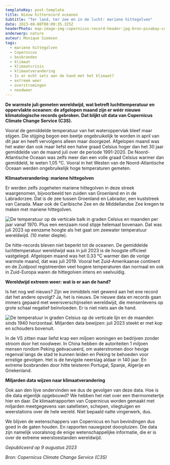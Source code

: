 ```yaml
---
templateKey: post.template
title: Nieuw hitterecord oceanen
Subtitle: "Ter land, ter zee en in de lucht: mariene hittegolven"
date: 2023-08-08T08:09:35.325Z
headerPhoto: map-image-img-copernicus-record-header-jpg-bron-pixabay-com-onderschrift-copernicus-record-header
onderwerp: nature
auteur: Monique Siemsen
tags:
  - mariene hittegolven
  - Copernicus
  - bosbranden
  - klimaat
  - klimaatcrisis
  - klimaatverandering
  - Is er echt iets aan de hand met het klimaat?
  - extreem weer
  - overstromingen
  - noodweer
---
```

**De warmste juli gemeten wereldwijd, wat betreft luchttemperatuur en oppervlakte oceanen: de afgelopen maand zijn er wéér nieuwe klimatologische records gebroken. Dat blijkt uit data van Copernicus Climate Change Service (C3S).**

Vooral de gemiddelde temperatuur van het wateroppervlak bleef maar stijgen. Die stijging begon een beetje ongebruikelijk te worden in april van dit jaar en heeft vervolgens alleen maar doorgezet. Afgelopen maand was het water dan ook maar liefst een halve graad Celsius hoger dan het 30 jaar gemiddelde van de maand juli over de periode 1991-2020. De Noord-Atlantische Oceaan was zelfs meer dan een volle graad Celsius warmer dan gemiddeld, te weten 1,05 °C. Vooral in het Westen van de Noord-Atlantische Oceaan werden ongebruikelijk hoge temperaturen gemeten.

**Klimaatverandering: mariene hittegolven**

Er werden zelfs zogeheten mariene hittegolven in deze streek waargenomen, bijvoorbeeld ten zuiden van Groenland en in de Labradorzee. Dat is de zee tussen Groenland en Labrador, een kuststreek van Canada. Maar ook de Caribische Zee en de Middellandse Zee kregen te maken met mariene hittegolven.

![De temperatuur op de verticale balk in graden Celsius en maanden per jaar vanaf 1970. Plus een eenzaam rood stipje helemaal bovenaan. Dat was juli 2023 op eenzame hoogte als het gaat om zeewater temperatuur wereldwijd. (10 meter diepte).](/img/copernicus-1-water.png "Copernicus Climate Change Service (C3S)")

De hitte-records bleven niet beperkt tot de oceanen. De gemiddelde luchttemperatuur wereldwijd was in juli 2023 is de hoogste officieel vastgelegd. Afgelopen maand was het 0.33 °C warmer dan de vorige warmste maand, dat was juli 2019. Vooral het Zuid-Amerikaanse continent en de Zuidpool registreerden veel hogere temperaturen dan normaal en ook in Zuid-Europa waren de hittegolven intens en veelvuldig.

**Wereldwijd extreem weer: wat is er aan de hand?**

Is het nog wel nieuws? Zijn we inmiddels niet gewend aan het ene record dat het andere opvolgt? Ja, het is nieuws. De nieuwe data en records gaan immers gepaard met weersverschijnselen wereldwijd, die mensenlevens op grote schaal negatief beïnvloeden. Er is niet niets aan de hand.

![De temperatuur in graden Celsius op de verticale lijn en de maanden sinds 1940 horizontaal. Miljarden data bewijzen: juli 2023 steekt er met kop en schouders bovenuit.](/img/copernicus-1-lucht.png "Copernicus Climate Change Service (C3S)")

In de VS zitten maar liefst krap een miljoen woningen en bedrijven zonder stroom door het noodweer. In China hebben de autoriteiten 1 miljoen mensen rondom Peking geëvacueerd, om waterstromen door hevige regenval langs de stad te kunnen leiden en Peking te behoeden voor ernstige gevolgen. Het is de hevigste neerslag aldaar in 140 jaar. En extreme bosbranden door hitte teisteren Portugal, Spanje, Algerije en Griekenland.

**Miljarden data wijzen naar klimaatverandering**

Ook aan den lijve ondervinden we dus de gevolgen van deze data. Hoe is die data eigenlijk opgebouwd? We hebben het niet over een thermometertje hier en daar. De klimaatrapporten van Copernicus worden gemaakt met miljarden meetgegevens van satellieten, schepen, vliegtuigen en weerstations over de hele wereld. Niet bepaald natte vingerwerk, dus.

We blijven de wetenschappers van Copernicus en hun bevindingen dus goed in de gaten houden. En rapporten nauwgezet doorpluizen. Die data zijn namelijk vooralsnog de enige wetenschappelijke informatie, die er is over de extreme weerstoestanden wereldwijd.

*Gepubliceerd op 9 augustus 2023*

*Bron: Copernicus Climate Change Service (C3S)*